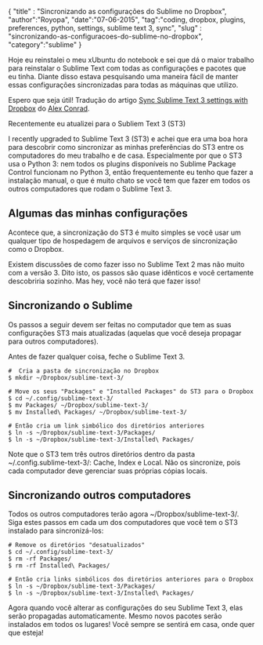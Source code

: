 {
"title" : "Sincronizando as configurações do Sublime no Dropbox",
"author":"Royopa",
"date":"07-06-2015",
"tag":"coding, dropbox, plugins, preferences, python, settings, sublime text 3, sync",
"slug" : "sincronizando-as-configuracoes-do-sublime-no-dropbox",
"category":"sublime"
}

Hoje eu reinstalei o meu xUbuntu do notebook e sei que dá o maior trabalho para reinstalar o Sublime Text com todas as configurações e pacotes que eu tinha. Diante disso estava pesquisando uma maneira fácil de manter essas configurações sincronizadas para todas as máquinas que utilizo. 

Espero que seja útil! Tradução do artigo [Sync Sublime Text 3 settings with Dropbox](http://www.alexconrad.org/2013/07/sync-sublime-text-3-settings-with.html) do [Alex Conrad](https://twitter.com/alexconrad).

Recentemente eu atualizei para o Subliem Text 3 (ST3) 

I recently upgraded to Sublime Text 3 (ST3) e achei que era uma boa hora para descobrir como sincronizar as minhas preferências do ST3 entre os computadores do meu trabalho e de casa. Especialmente por que o ST3 usa o Python 3: nem todos os plugins disponíveis no Sublime Package Control funcionam no Python 3, então frequentemente eu tenho que fazer a instalação manual, o que é muito chato se você tem que fazer em todos os outros computadores que rodam o Sublime Text 3.

Algumas das minhas configurações
--------------------------------

Acontece que, a sincronização do ST3 é muito simples se você usar um qualquer tipo de hospedagem de arquivos e serviços de sincronização como o Dropbox.

Existem discussões de como fazer isso no Sublime Text 2 mas não muito com a versão 3. Dito isto, os passos são quase idênticos e você certamente descobriria sozinho. Mas hey, você não terá que fazer isso!

Sincronizando o Sublime
-----------------------

Os passos a seguir devem ser feitas no computador que tem as suas configurações ST3 mais atualizadas (aquelas que você deseja propagar para outros computadores).

Antes de fazer qualquer coisa, feche o Sublime Text 3.

```shell
#  Cria a pasta de sincronização no Dropbox
$ mkdir ~/Dropbox/sublime-text-3/

# Move os seus "Packages" e "Installed Packages" do ST3 para o Dropbox
$ cd ~/.config/sublime-text-3/
$ mv Packages/ ~/Dropbox/sublime-text-3/
$ mv Installed\ Packages/ ~/Dropbox/sublime-text-3/

# Então cria um link simbólico dos diretórios anteriores
$ ln -s ~/Dropbox/sublime-text-3/Packages/
$ ln -s ~/Dropbox/sublime-text-3/Installed\ Packages/
```

Note que o ST3 tem três outros diretórios dentro da pasta ~/.config.sublime-text-3/: Cache, Index e Local. Não os sincronize, pois cada computador deve gerenciar suas próprias cópias locais.

Sincronizando outros computadores
---------------------------------

Todos os outros computadores terão agora ~/Dropbox/sublime-text-3/. Siga estes passos em cada um dos computadores que você tem o ST3 instalado para sincronizá-los:

```shell
# Remove os diretórios "desatualizados"
$ cd ~/.config/sublime-text-3/
$ rm -rf Packages/
$ rm -rf Installed\ Packages/

# Então cria links simbólicos dos diretórios anteriores para o Dropbox
$ ln -s ~/Dropbox/sublime-text-3/Packages/
$ ln -s ~/Dropbox/sublime-text-3/Installed\ Packages/
```

Agora quando você alterar as configurações do seu Sublime Text 3, elas serão propagadas automaticamente. Mesmo novos pacotes serão instalados em todos os lugares! Você sempre se sentirá em casa, onde quer que esteja!
